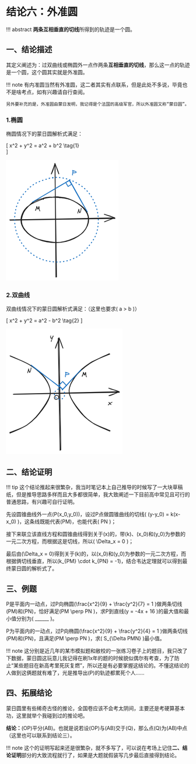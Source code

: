 # 结论六：外准圆

!!! abstract
    **两条互相垂直的切线**所得到的轨迹是一个圆。

## 一、结论描述

其定义阐述为：过双曲线或椭圆外一点作两条**互相垂直的切线**，那么这一点的轨迹是一个圆，这个圆其实就是外准圆。

!!! note
    有内准圆当然有外准圆，这二者其实有点联系，但是此处不多说，毕竟也不是啥考点，如有兴趣请自行查阅。

    另外要补充的是，外准圆由蒙日发明，我记得是个法国的高级军官，所以外准圆又称“蒙日圆”。

### 1.椭圆

椭圆情况下的蒙日圆解析式满足：

\[
x^2 + y^2 = a^2 + b^2 \tag{1}   
\]

![6_1](img/6_1.png)

### 2.双曲线

双曲线情况下的蒙日圆解析式满足：（这里也要求\( a > b \)）

\[
x^2 + y^2 = a^2 - b^2 \tag{2}
\]

![6_2](img/6_2.png)

## 二、结论证明

!!! tip
    这个结论推起来很繁杂，我当时笔记本上自己推导的时候写了一大块草稿纸，但是推导思路多样而且大多都很简单，我大致阐述一下目前高中常见且可行的普通思路，有兴趣可自行证明。

先设圆锥曲线外一点\(P(x_0,y_0)\)，设过P点做圆锥曲线的切线\( (y-y_0) = k(x-x_0) \)，这条线既能代表\(PM\)，也能代表\( PN \)；

接下来联立该直线方程和圆锥曲线得到关于\(x\)的，带\(k\)、\(x_0\)和\(y_0\)为参数的一元二次方程，而根据这是切线，所以\( \Delta_x = 0 \)；

最后由\(\Delta_x = 0\)得到关于\(k\)的，以\(x_0\)和\(y_0\)为参数的一元二次方程，而根据俩切线垂直，所以\(k_{PM} \cdot k_{PN} = -1\)，结合韦达定理就可以得到最终蒙日圆的解析式了。

## 三、例题

P是平面内一动点，过P向椭圆\(\frac{x^2}{9} + \frac{y^2}{7} = 1 \)做两条切线\(PM\)和\(PN\)，恰好满足\(PM \perp PN \)，求P到直线\(y = -4x + 16 \)的最大值和最小值分别为\( \_\_\_\_\_\_ \)。

P为平面内的一动点，过P向椭圆\(\frac{x^2}{9} + \frac{y^2}{4} = 1 \)做两条切线\(PM\)和\(PN\)，且满足\(PM \perp PN \)，求\( S_{\Delta PMN} \)最小值。


!!! note
    这分别是近几年的某市模拟题和敝校的一张练习卷子上的题目，我只改了下数据，蒙日圆这玩意儿我记得在刷1x年的题的时候貌似偶尔有考查，为了防止“某些题目在新高考里死灰复燃”，所以还是有必要掌握这结论的。不懂这结论的人做到这俩题就有难了，光是推导出\(P\)的轨迹都累死个人......

## 四、拓展结论

蒙日圆里有些稀奇古怪的推论，全国卷应该不会考太阴间，主要还是考硬算基本功，这里就举个我碰到过的推论吧。

**结论：**\(OP\)平分\(AB\)。也就是说若设\(OP\)与\(AB\)交于\(Q\)，那么点\(Q\)为\(AB\)中点（这里也可以联系到结论三）。


!!! note
    这个的证明写起来还是很繁杂，就不多写了，可以说在考场上记住**二、结论证明**部分的大致流程就行了，如果是大题就假装写几步最后直接得到结论。